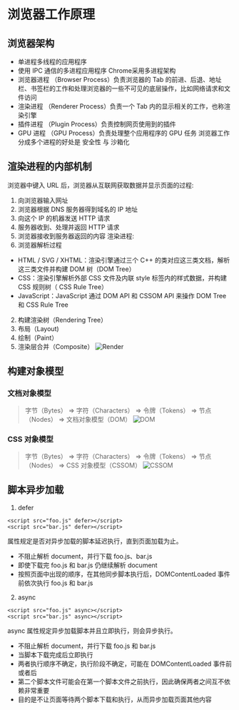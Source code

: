 # 浏览器工作原理
## 浏览器架构
- 单进程多线程的应用程序
- 使用 IPC 通信的多进程应用程序
Chrome采用多进程架构
- 浏览器进程 （Browser Process）负责浏览器的 Tab 的前进、后退、地址栏、书签栏的工作和处理浏览器的一些不可见的底层操作，比如网络请求和文件访问
- 渲染进程 （Renderer Process）负责一个 Tab 内的显示相关的工作，也称渲染引擎
- 插件进程 （Plugin Process）负责控制网页使用到的插件
- GPU 进程 （GPU Process）负责处理整个应用程序的 GPU 任务
浏览器工作分成多个进程的好处是 安全性 与 沙箱化
## 渲染进程的内部机制
浏览器中键入 URL 后，浏览器从互联网获取数据并显示页面的过程:
1. 向浏览器输入网址
2. 浏览器根据 DNS 服务器得到域名的 IP 地址
3. 向这个 IP 的机器发送 HTTP 请求
4. 服务器收到、处理并返回 HTTP 请求
5. 浏览器接收到服务器返回的内容
渲染进程:
1. 浏览器解析过程
- HTML / SVG / XHTML：渲染引擎通过三个 C++ 的类对应这三类文档，解析这三类文件并构建 DOM 树（DOM Tree）
- CSS：渲染引擎解析外部 CSS 文件及内联 style 标签内的样式数据，并构建 CSS 规则树（ CSS Rule Tree）
- JavaScript：JavaScript 通过 DOM API 和 CSSOM API 来操作 DOM Tree 和 CSS Rule Tree
2. 构建渲染树（Rendering Tree）
3. 布局（Layout)
4. 绘制（Paint）
5. 渲染层合并（Composite）
![Render](/Render.png)

## 构建对象模型
### 文档对象模型
> 字节（Bytes） => 字符（Characters） => 令牌（Tokens） => 节点（Nodes） => 文档对象模型（DOM）
![DOM](/DOM.png)
### CSS 对象模型
> 字节（Bytes） => 字符（Characters） => 令牌（Tokens） => 节点（Nodes） => CSS 对象模型（CSSOM）
![CSSOM](/CSSOM.png)
## 脚本异步加载
1. defer 
```
<script src="foo.js" defer></script>
<script src="bar.js" defer></script>
```
属性规定是否对异步加载的脚本延迟执行，直到页面加载为止。
- 不阻止解析 document，并行下载 foo.js、bar.js
- 即使下载完 foo.js 和 bar.js 仍继续解析 document
- 按照页面中出现的顺序，在其他同步脚本执行后，DOMContentLoaded 事件前依次执行 foo.js 和 bar.js
2. async
```
<script src="foo.js" async></script>
<script src="bar.js" async></script>
```
async 属性规定异步加载脚本并且立即执行，则会异步执行。
- 不阻止解析 document，并行下载 foo.js 和 bar.js
- 当脚本下载完成后立即执行
- 两者执行顺序不确定，执行阶段不确定，可能在 DOMContentLoaded 事件前或者后
- 第二个脚本文件可能会在第一个脚本文件之前执行，因此确保两者之间互不依赖非常重要
- 目的是不让页面等待两个脚本下载和执行，从而异步加载页面其他内容

